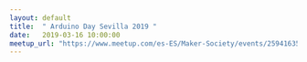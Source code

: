 ```yaml
---
layout: default
title:  " Arduino Day Sevilla 2019 "
date:   2019-03-16 10:00:00
meetup_url: "https://www.meetup.com/es-ES/Maker-Society/events/259416356/"
---
```

